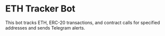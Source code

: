 # ETH Tracker Bot

This bot tracks ETH, ERC-20 transactions, and contract calls for specified addresses and sends Telegram alerts.